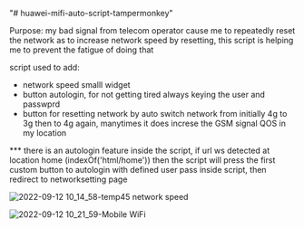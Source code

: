"# huawei-mifi-auto-script-tampermonkey" 

Purpose:
my bad signal from telecom operator cause me to repeatedly reset the network as to increase network speed by resetting, this script is helping me to prevent the fatigue of doing that

script used to add: 
- network speed smalll widget
- button autologin, for not getting tired always keying the user and passwprd
- button for resetting network by auto switch network from initially 4g to 3g then to 4g again, manytimes it does increse the GSM signal QOS in my location

*** there is an autologin feature inside the script, if url ws detected at location home (indexOf('html/home')) then the script will press the first custom button to autologin with defined user pass inside script, then redirect to networksetting page

![2022-09-12 10_14_58-temp45 network speed](https://user-images.githubusercontent.com/11998096/189567918-56b60851-c823-4bb9-b8ae-ceadacc6129e.png)

![2022-09-12 10_21_59-Mobile WiFi](https://user-images.githubusercontent.com/11998096/189568111-d7e30de1-fec3-4086-b712-98924fac5d17.png)

